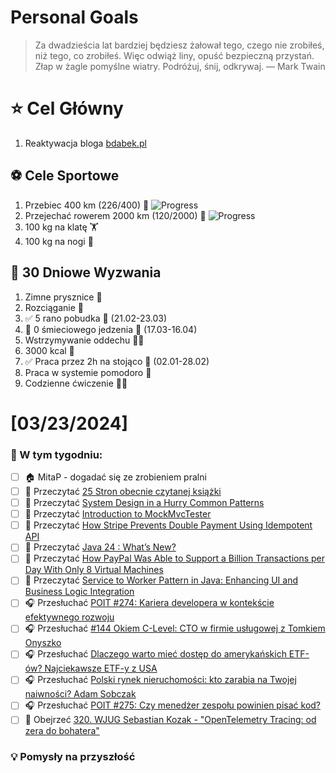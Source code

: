 
Personal Goals
==============
> Za dwadzieścia lat bardziej będziesz żałował tego, czego nie zrobiłeś, niż tego, co zrobiłeś. Więc odwiąż liny, opuść bezpieczną przystań. Złap w żagle pomyślne wiatry. Podróżuj, śnij, odkrywaj.
> — Mark Twain

# ⭐ Cel Główny
1. Reaktywacja bloga [bdabek.pl](https://www.bdabek.pl/)

## ⚽️ Cele Sportowe
1. Przebiec 400 km (226/400) 🏃 ![Progress](https://geps.dev/progress/56/)
2. Przejechać rowerem 2000 km (120/2000) 🚴 ![Progress](https://geps.dev/progress/6/)
3. 100 kg na klatę  🏋️
4. 100 kg na nogi 🦵

## 🎯 30 Dniowe Wyzwania
1. Zimne prysznice 🚿
2. Rozciąganie 🧘
3. ✅ 5 rano pobudka 🌅 (21.02-23.03)
4. 🚧 0 śmieciowego jedzenia 🍔 (17.03-16.04)
5. Wstrzymywanie oddechu 😮‍💨
6. 3000 kcal 🍌
7. ✅ Praca przez 2h na stojąco 🧍 (02.01-28.02)
8. Praca w systemie pomodoro 🍅
9. Codzienne ćwiczenie 🏋️‍♂️

# [03/23/2024]
### 🚧 W tym tygodniu:
- [ ] 🏠 MitaP - dogadać się ze zrobieniem pralni
- [ ] 📗 Przeczytać [25 Stron obecnie czytanej książki](https://github.com/BartoszDabek/bdabek.pl/blob/master/miscellaneous/books.md)
- [ ] 📗 Przeczytać [System Design in a Hurry Common Patterns](https://www.hellointerview.com/learn/system-design/in-a-hurry/patterns)
- [ ] 📗 Przeczytać [Introduction to MockMvcTester](https://www.petrikainulainen.net/programming/testing/introduction-to-mockmvctester/)
- [ ] 📗 Przeczytać [How Stripe Prevents Double Payment Using Idempotent API](https://newsletter.systemdesign.one/p/idempotent-api)
- [ ] 📗 Przeczytać [Java 24 : What’s New?](https://foojay.io/today/java-24-whats-new/)
- [ ] 📗 Przeczytać [How PayPal Was Able to Support a Billion Transactions per Day With Only 8 Virtual Machines](https://newsletter.systemdesign.one/p/actor-model)
- [ ] 📗 Przeczytać [Service to Worker Pattern in Java: Enhancing UI and Business Logic Integration](https://java-design-patterns.com/patterns/service-to-worker/)
- [ ] 🎧 Przesłuchać [POIT #274: Kariera developera w kontekście efektywnego rozwoju](https://porozmawiajmyoit.pl/poit-274-kariera-developera-w-kontekscie-efektywnego-rozwoju/)
- [ ] 🎧 Przesłuchać [#144 Okiem C-Level: CTO w firmie usługowej z Tomkiem Onyszko](https://patoarchitekci.io/144/)
- [ ] 🎧 Przesłuchać [Dlaczego warto mieć dostęp do amerykańskich ETF-ów? Najciekawsze ETF-y z USA](https://inwestomat.eu/dlaczego-warto-miec-dostep-do-amerykanskich-etf/)
- [ ] 🎧 Przesłuchać [Polski rynek nieruchomości: kto zarabia na Twojej naiwności? Adam Sobczak](https://youtu.be/qS-9UEMMYiQ)
- [ ] 🎧 Przesłuchać [POIT #275: Czy menedżer zespołu powinien pisać kod?](https://porozmawiajmyoit.pl/poit-275-czy-menedzer-zespolu-powinien-pisac-kod/)
- [ ] 🎥 Obejrzeć [320. WJUG Sebastian Kozak - "OpenTelemetry Tracing: od zera do bohatera"](https://youtu.be/UM-NzyDZ74o)

### 💡 Pomysły na przyszłość
